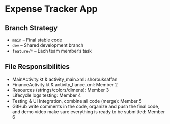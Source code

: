 # Expense Tracker App

## Branch Strategy

- `main` – Final stable code
- `dev` – Shared development branch
- `feature/*` – Each team member’s task


## File Responsibilities
- MainActivity.kt & activity_main.xml: shorouksaffan
- FinanceActivity.kt & activity_fiance.xml: Member 2
- Resources (strings/colors/dimens): Member 3
- Lifecycle logs testing: Member 4
- Testing & UI Integration, combine all code  (merge): Member 5
- GitHub write comments in the code, organize and push the final  code, and demo video make sure everything is ready to be submitted: Member 6
